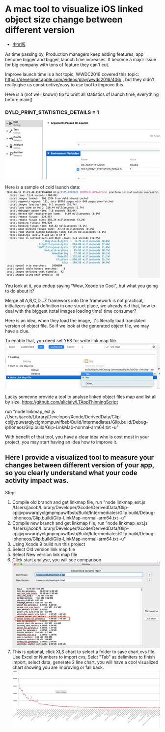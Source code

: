 # A mac tool to visualize iOS linked object size change between different version

- [中文版](https://github.com/jacobjiangwei/iOSLinkedObjectSizeMeasureTool/blob/master/READMECN.md)

As time passing by, Production managers keep adding features, app become bigger and bigger, launch time increases. It become a major issue for big company with tons of feature they can't cut.

Improve launch time is a hot topic,  WWDC2016 covered this topic: https://developer.apple.com/videos/play/wwdc2016/406/ , but they didn't really give us constructive/easy to use tool to improve this.

Here is a (not well known) tip to print all statistics of launch time, everything before main()
### DYLD_PRINT_STATISTICS_DETAILS = 1
![](https://github.com/jacobjiangwei/iOSLinkedObjectSizeMeasureTool/blob/master/resources/enablePrint.png?raw=true)

Here is a sample of cold launch data:
![](https://github.com/jacobjiangwei/iOSLinkedObjectSizeMeasureTool/blob/master/resources/printstatics.png?raw=true)

You look at it, you endup saying "Wow, Xcode so Cool", but what you going to do about it?

Merge all A,B,C,D...Z framework into One framework is not practical, initializers global definition in one struct place, we already did that, how to deal with the biggest (total images loading time) time consumer?

Here is an idea, when they load the image, it's literally load translated version of object file. So if we look at the generated object file, we may have a clue.

To enable that, you need set YES for write link map file.
![](https://github.com/jacobjiangwei/iOSLinkedObjectSizeMeasureTool/blob/master/resources/enableLinked.png?raw=true)

Lucky someone provide a tool to analyse linked object files map and list all by size. https://github.com/alicialy/LTAppThinningScript

run "node linkmap_ext.js /Users/jacob/Library/Developer/Xcode/DerivedData/Glip-cpijjvpuwarqlyclgmpmpuwlfbsb/Build/Intermediates/Glip.build/Debug-iphoneos/Glip.build/Glip-LinkMap-normal-arm64.txt -u"

With benefit of that tool, you have a clear idea who is cost most in your project, you may start having an idea how to improve it.

## Here I provide a visualized tool to measure your changes between different version of your app, so you clearly understand what your code activity impact was.

Step:

1. Compile old branch and get linkmap file, run "node linkmap_ext.js /Users/jacob/Library/Developer/Xcode/DerivedData/Glip-cpijjvpuwarqlyclgmpmpuwlfbsb/Build/Intermediates/Glip.build/Debug-iphoneos/Glip.build/Glip-LinkMap-normal-arm64.txt -u"
2. Compile new branch and get linkmap file, run "node linkmap_ext.js /Users/jacob/Library/Developer/Xcode/DerivedData/Glip-cpijjvpuwarqlyclgmpmpuwlfbsb/Build/Intermediates/Glip.build/Debug-iphoneos/Glip.build/Glip-LinkMap-normal-arm64.txt -u"
3. Using Xcode 9 build run this project
4. Select Old version link map file
5. Select New version link map file
6. Click start analyse, you will see comparison 
![](https://github.com/jacobjiangwei/iOSLinkedObjectSizeMeasureTool/blob/master/resources/compareData.png?raw=true)
7. This is optional, click XLS chart to select a folder to save chart.cvs file. Use Excel or Numbers to import cvs, Selct "Tab" as delimiters to finish import, select data, generate 2 line chart, you will have a cool visualized chart showing you are improving or fall back.
![](https://github.com/jacobjiangwei/iOSLinkedObjectSizeMeasureTool/blob/master/resources/chart.png?raw=true)
